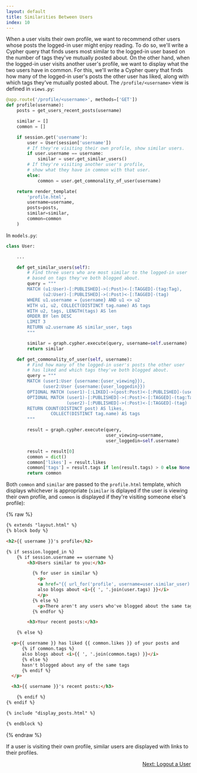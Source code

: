 ```yaml
---
layout: default
title: Similarities Between Users
index: 10
---
```


When a user visits their own profile, we want to recommend other users whose posts the logged-in user might enjoy reading. To do so, we'll write a Cypher query that finds users most similar to the logged-in user based on the number of tags they've mutually posted about. On the other hand, when the logged-in user visits another user's profile, we want to display what the two users have in common. For this, we'll write a Cypher query that finds how many of the logged-in user's posts the other user has liked, along with which tags they've mutually posted about. The `/profile/<username>` view is defined in `views.py`:

```python
@app.route('/profile/<username>', methods=['GET'])
def profile(username):
    posts = get_users_recent_posts(username)

    similar = []
    common = []

    if session.get('username'):
        user = User(session['username'])
        # If they're visiting their own profile, show similar users.
        if user.username == username:
            similar = user.get_similar_users()
        # If they're visiting another user's profile, 
        # show what they have in common with that user.
        else:
            common = user.get_commonality_of_user(username)

    return render_template(
        'profile.html',
        username=username,
        posts=posts,
        similar=similar,
        common=common
    )
```

In `models.py`:

```python
class User:

	...

    def get_similar_users(self):
        # Find three users who are most similar to the logged-in user
        # based on tags they've both blogged about.
        query = """
        MATCH (u1:User)-[:PUBLISHED]->(:Post)<-[:TAGGED]-(tag:Tag),
              (u2:User)-[:PUBLISHED]->(:Post)<-[:TAGGED]-(tag)
        WHERE u1.username = {username} AND u1 <> u2
        WITH u1, u2, COLLECT(DISTINCT tag.name) AS tags
        WITH u2, tags, LENGTH(tags) AS len
        ORDER BY len DESC
        LIMIT 3
        RETURN u2.username AS similar_user, tags
        """

        similar = graph.cypher.execute(query, username=self.username)
        return similar

    def get_commonality_of_user(self, username):
        # Find how many of the logged-in user's posts the other user
        # has liked and which tags they've both blogged about.
        query = """
        MATCH (user1:User {username:{user_viewing}}),
              (user2:User {username:{user_loggedin}})
        OPTIONAL MATCH (user1)-[:LIKED]->(post:Post)<-[:PUBLISHED]-(user2)
        OPTIONAL MATCH (user1)-[:PUBLISHED]->(:Post)<-[:TAGGED]-(tag:Tag),
                       (user2)-[:PUBLISHED]->(:Post)<-[:TAGGED]-(tag)
        RETURN COUNT(DISTINCT post) AS likes, 
        	     COLLECT(DISTINCT tag.name) AS tags
        """

        result = graph.cypher.execute(query,
                                      user_viewing=username,
                                      user_loggedin=self.username)

        result = result[0]
        common = dict()
        common['likes'] = result.likes
        common['tags'] = result.tags if len(result.tags) > 0 else None
        return common
```

Both `common` and `similar` are passed to the `profile.html` template, which displays whichever is appropriate (`similar` is diplayed if the user is viewing their own profile, and `common` is displayed if they're visiting someone else's profile):

{% raw %}
```html
{% extends "layout.html" %}
{% block body %}

<h2>{{ username }}'s profile</h2>

{% if session.logged_in %}
    {% if session.username == username %}
        <h3>Users similar to you:</h3>

          {% for user in similar %}
            <p>
            <a href="{{ url_for('profile', username=user.similar_user) }}">{{ user.similar_user }}</a>
            also blogs about <i>{{ ', '.join(user.tags) }}</i>
            </p>
          {% else %}
            <p>There aren't any users who've blogged about the same tags as you!</p>
          {% endfor %}

        <h3>Your recent posts:</h3>

    {% else %}

  <p>{{ username }} has liked {{ common.likes }} of your posts and
      {% if common.tags %}
      also blogs about <i>{{ ', '.join(common.tags) }}</i>
      {% else %}
      hasn't blogged about any of the same tags
      {% endif %}
  </p>

  <h3>{{ username }}'s recent posts:</h3>

    {% endif %}
{% endif %}

{% include "display_posts.html" %}

{% endblock %}
```
{% endraw %}

If a user is visiting their own profile, similar users are displayed with links to their profiles.

<p align="right"><a href="{{ site.baseurl }}/pages/logout-a-user.html">Next: Logout a User</a></p>